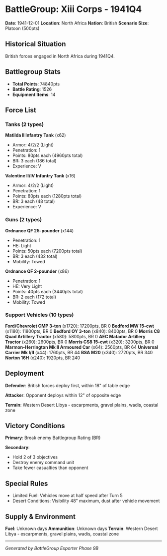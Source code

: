 # BattleGroup: Xiii Corps - 1941Q4

**Date**: 1941-12-01
**Location**: North Africa
**Nation**: British
**Scenario Size**: Platoon (500pts)

## Historical Situation

British forces engaged in North Africa during 1941Q4.

## Battlegroup Stats

- **Total Points**: 74840pts
- **Battle Rating**: 1526
- **Equipment Items**: 14

## Force List

### Tanks (2 types)

**Matilda II Infantry Tank** (x62)
- Armor: 4/2/2 (Light)
- Penetration: 1
- Points: 80pts each (4960pts total)
- BR: 3 each (186 total)
- Experience: V

**Valentine II/IV Infantry Tank** (x16)
- Armor: 4/2/2 (Light)
- Penetration: 1
- Points: 80pts each (1280pts total)
- BR: 3 each (48 total)
- Experience: V

### Guns (2 types)

**Ordnance QF 25-pounder** (x144)
- Penetration: 1
- HE: Light
- Points: 50pts each (7200pts total)
- BR: 3 each (432 total)
- Mobility: Towed

**Ordnance QF 2-pounder** (x86)
- Penetration: 1
- HE: Very Light
- Points: 40pts each (3440pts total)
- BR: 2 each (172 total)
- Mobility: Towed

### Support Vehicles (10 types)

**Ford/Chevrolet CMP 3-ton** (x1720): 17200pts, BR 0
**Bedford MW 15-cwt** (x1180): 11800pts, BR 0
**Bedford OY 3-ton** (x840): 8400pts, BR 0
**Morris C8 Quad Artillery Tractor** (x580): 5800pts, BR 0
**AEC Matador Artillery Tractor** (x260): 2600pts, BR 0
**Morris CS8 15-cwt** (x320): 3200pts, BR 0
**Marmon-Herrington Mk II Armoured Car** (x64): 2560pts, BR 64
**Universal Carrier Mk I/II** (x44): 1760pts, BR 44
**BSA M20** (x340): 2720pts, BR 340
**Norton 16H** (x240): 1920pts, BR 240

## Deployment

**Defender**: British forces deploy first, within 18" of table edge

**Attacker**: Opponent deploys within 12" of opposite edge

**Terrain**: Western Desert Libya - escarpments, gravel plains, wadis, coastal zone

## Victory Conditions

**Primary**: Break enemy Battlegroup Rating (BR)

**Secondary**:
- Hold 2 of 3 objectives
- Destroy enemy command unit
- Take fewer casualties than opponent

## Special Rules

- Limited Fuel: Vehicles move at half speed after Turn 5
- Desert Conditions: Visibility 48" maximum, dust after vehicle movement

## Supply & Environment

**Fuel**: Unknown days
**Ammunition**: Unknown days
**Terrain**: Western Desert Libya - escarpments, gravel plains, wadis, coastal zone

---

*Generated by BattleGroup Exporter Phase 9B*

